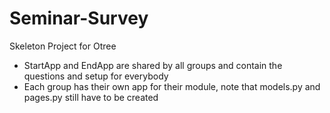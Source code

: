 # Seminar-Survey
Skeleton Project for Otree

- StartApp and EndApp are shared by all groups and contain the questions and setup for everybody
- Each group has their own app for their module, note that models.py and pages.py still have to be created

